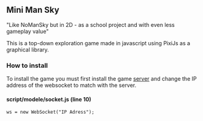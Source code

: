 ## **Mini Man Sky**
"Like NoManSky but in 2D - as a school project and with even less gameplay value"

This is a top-down exploration game made in javascript using PixiJs as a graphical library. 

### **How to install**
To install the game you must first install the game [server](https://github.com/anemones/MMS_Server) and change the IP address of the websocket to match with the server.

#### script/modele/socket.js (line 10)

	ws = new WebSocket("IP Adress");
